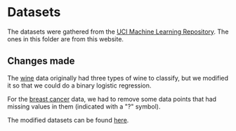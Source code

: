 # Datasets

The datasets were gathered from the [UCI Machine Learning Repository](http://archive.ics.uci.edu/ml/index.php). The ones in this folder are from this website.


## Changes made
The [wine](http://archive.ics.uci.edu/ml/datasets/Wine) data originally had three types of wine to classify, but we modified it
so that we could do a binary logistic regression.

For the [breast cancer](https://archive.ics.uci.edu/ml/datasets/breast+cancer+wisconsin+(original)) data, we had to remove some data points 
that had missing values in them (indicated with a "?" symbol).

The modified datasets can be found [here](/src/dataset/).
